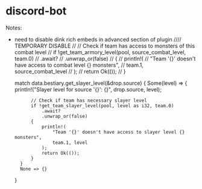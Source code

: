 # discord-bot

Notes:

- need to disable dink rich embeds in advanced section of plugin    //// TEMPORARY DISABLE
    // // Check if team has access to monsters of this combat level
    // if !get_team_armory_level(pool, source_combat_level, team.0)
    //     .await?
    //     .unwrap_or(false)
    // {
    //     println!(
    //         "Team '{}' doesn't have access to combat level {} monsters",
    //         team.1, source_combat_level
    //     );
    //     return Ok(());
    // }

    match data.bestiary.get_slayer_level(&drop.source) {
        Some(level) => {
            println!("Slayer level for source '{}': {}", drop.source, level);

            // Check if team has necessary slayer level
            if !get_team_slayer_level(pool, level as i32, team.0)
                .await?
                .unwrap_or(false)
            {
                println!(
                    "Team '{}' doesn't have access to slayer level {} monsters",
                    team.1, level
                );
                return Ok(());
            }
        }
        None => {}
    }